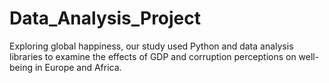 # Data_Analysis_Project
Exploring global happiness, our study used Python and data analysis libraries to examine the effects of GDP and corruption perceptions on well-being in Europe and Africa.
